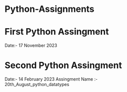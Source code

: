 # Python-Assignments

# First Python Assingment
Date:- 17 November 2023

# Second Python Assingment
Date:- 14 February 2023
Assingment Name :- 20th_August_python_datatypes


